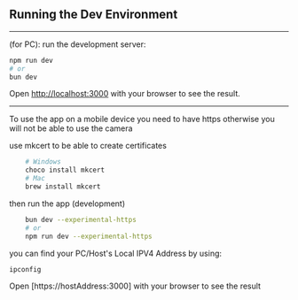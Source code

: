 ## Running the Dev Environment

---

(for PC): run the development server: 

```bash
npm run dev
# or
bun dev
```

Open [http://localhost:3000](http://localhost:3000) with your browser to see the result.

---

 To use the app on a mobile device you need to have https otherwise you will not be able to use the camera

use mkcert to be able to create certificates

```bash
    # Windows
    choco install mkcert 
    # Mac
    brew install mkcert
```

then run the app (development)

```bash
    bun dev --experimental-https
    # or
    npm run dev --experimental-https
```

you can find your PC/Host's Local IPV4 Address by using:
```bash
ipconfig
```

Open [https://hostAddress:3000] with your browser to see the result